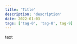 ```yaml
---
title: 'Title'
description: 'description'
date: 2022-01-03
tags: ['tag-0', 'tag-8', tag-9]
---
```


text
